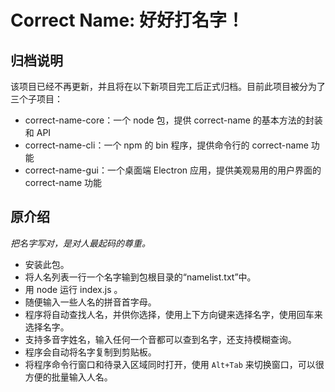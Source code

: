 # Correct Name: 好好打名字！

## 归档说明

该项目已经不再更新，并且将在以下新项目完工后正式归档。目前此项目被分为了三个子项目：

 - correct-name-core：一个 node 包，提供 correct-name 的基本方法的封装和 API
 - correct-name-cli：一个 npm 的 bin 程序，提供命令行的 correct-name 功能
 - correct-name-gui：一个桌面端 Electron 应用，提供美观易用的用户界面的 correct-name 功能

## 原介绍

*把名字写对，是对人最起码的尊重。*

 - 安装此包。
 - 将人名列表一行一个名字输到包根目录的“namelist.txt”中。
 - 用 node 运行 index.js 。
 - 随便输入一些人名的拼音首字母。
 - 程序将自动查找人名，并供你选择，使用上下方向键来选择名字，使用回车来选择名字。
 - 支持多音字姓名，输入任何一个音都可以查到名字，还支持模糊查询。
 - 程序会自动将名字复制到剪贴板。
 - 将程序命令行窗口和待录入区域同时打开，使用 `Alt+Tab` 来切换窗口，可以很方便的批量输入人名。

